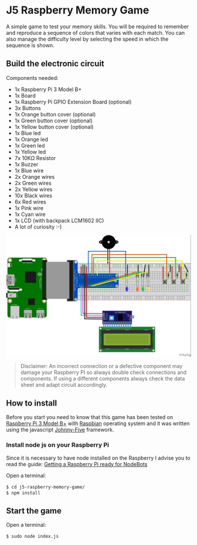 # J5 Raspberry Memory Game

A simple game to test your memory skills. You will be required to remember and reproduce a sequence of colors that varies with each match. You can also manage the difficulty level by selecting the speed in which the sequence is shown.

## Build the electronic circuit

Components needed:

- 1x Raspberry Pi 3 Model B+
- 1x Board
- 1x Raspberry Pi GPIO Extension Board (optional)
- 3x Buttons
- 1x Orange button cover (optional)
- 1x Green button cover (optional)
- 1x Yellow button cover (optional)
- 1x Blue led
- 1x Orange led
- 1x Green led
- 1x Yellow led
- 7x 10KΩ Resistor
- 1x Buzzer
- 1x Blue wire
- 2x Orange wires
- 2x Green wires
- 2x Yellow wires
- 10x Black wires
- 6x Red wires
- 1x Pink wire
- 1x Cyan wire
- 1x LCD (with backpack LCM1602 IIC)
- A lot of curiosity :-)

![J5 Raspberry Memory Game Schematic](j5-raspberry-memory-game.jpg)

> Disclaimer: An incorrect connection or a defective component may damage your Raspberry PI so always double check connections and components. If using a different components always check the data sheet and adapt circuit accordingly.

## How to install

Before you start you need to know that this game has been tested on [Raspberry Pi 3 Model B+](https://www.raspberrypi.org/products/raspberry-pi-3-model-b-plus/) with [Raspbian](https://www.raspberrypi.org/downloads/raspbian/) operating system and it was written using the javascript [Johnny-Five](http://johnny-five.io/) framework.

### Install node js on your Raspberry Pi

Since it is necessary to have node installed on the Raspberry I advise you to read the guide: [Getting a Raspberry Pi ready for NodeBots](https://github.com/nebrius/raspi-io/wiki/Getting-a-Raspberry-Pi-ready-for-NodeBots)

Open a terminal:

```console
$ cd j5-raspberry-memory-game/
$ npm install
```

## Start the game

Open a terminal:

```console
$ sudo node index.js
```
